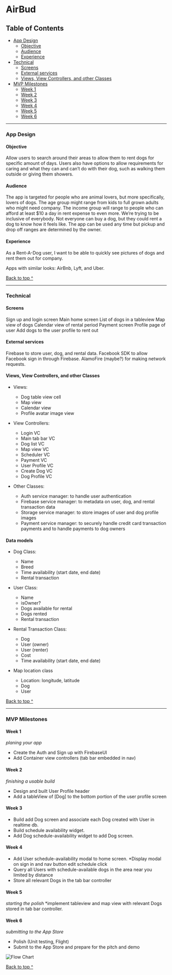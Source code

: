 # AirBud
 
## Table of Contents
  * [App Design](#app-design)
    * [Objective](#objective)
    * [Audience](#audience)
    * [Experience](#experience)
  * [Technical](#technical)
    * [Screens](#Screens)
    * [External services](#external-services)
    * [Views, View Controllers, and other Classes](#Views-View-Controllers-and-other-Classes)
  * [MVP Milestones](#mvp-milestones)
    * [Week 1](#week-1)
    * [Week 2](#week-2)
    * [Week 3](#week-3)
    * [Week 4](#week-4)
    * [Week 5](#week-5)
    * [Week 6](#week-6)

---

### App Design

#### Objective
 
Allow users to search around their areas to allow them to rent dogs for specific amount of days. Users also have options to allow requirements for caring and what they can and can’t do with their dog, such as walking them outside or giving them showers.

#### Audience


The app is targeted for people who are animal lovers, but more specifically, lovers of dogs. The age group might range from kids to full grown adults who might need company. The income group will range to people who can afford at least $10 a day in rent expense to even more. We’re trying to be inclusive of everybody. Not everyone can buy a dog, but they could rent a dog to know how it feels like. The app can be used any time but pickup and drop off ranges are determined by the owner.

#### Experience
 
As a Rent-A-Dog user, I want to be able to quickly see pictures of dogs and rent them out for company. 
 
Apps with similar looks: AirBnb, Lyft, and Uber.

[Back to top ^](#)

---

### Technical

#### Screens


Sign up and login screen
Main home screen 
List of dogs in a tableview
Map view of dogs 
Calendar view of rental period
Payment screen 
Profile page of user
Add dogs to the user profile to rent out
 
 

#### External services
 
Firebase to store user, dog, and rental data. Facebook SDK to allow Facebook sign in through Firebase. AlamoFire (maybe?) for making network requests.

#### Views, View Controllers, and other Classes
* Views:
  * Dog table view cell 
  * Map view
  * Calendar view 
  * Profile avatar image view
 
* View Controllers:
  * Login VC
  * Main tab bar VC
  * Dog list VC
  * Map view VC
  * Scheduler VC
  * Payment VC
  * User Profile VC
  * Create Dog VC
  * Dog Profile VC
 
* Other Classes:
  * Auth service manager: to handle user authentication
  * Firebase service manager: to metadata on user, dog, and rental transaction data
  * Storage service manager: to store images of user and dog profile images
  * Payment service manager: to securely handle credit card transaction payments and to handle payments to dog owners

#### Data models
* Dog Class:
  * Name
  * Breed 
  * Time availability (start date, end date)
  * Rental transaction
 
* User Class:
  * Name 
  * isOwner?
  * Dogs available for rental
  * Dogs rented 
  * Rental transaction
 
* Rental Transaction Class:
  * Dog
  * User (owner)
  * User (renter)
  * Cost 
  * Time availability (start date, end date)
 
* Map location class
  * Location: longitude, latitude  
  * Dog 
  * User 

[Back to top ^](#)

---

### MVP Milestones

#### Week 1
_planing your app_
* Create the Auth and Sign up with FirebaseUI
* Add Container view controllers (tab bar embedded in nav)

#### Week 2
_finishing a usable build_
* Design and built User Profile header
* Add a tableView of [Dog] to the bottom portion of the user profile screen

#### Week 3
* Build add Dog screen and associate each Dog created with User in realtime db.
* Build schedule availability widget.
* Add Dog schedule-availability widget to add Dog screen.
#### Week 4
* Add User schedule-availability modal to home screen.
*Display modal on sign in and nav button edit schedule click
* Query all Users with schedule-available dogs in the area near you limited by distance
* Store all relevant Dogs in the tab bar controller

#### Week 5
_starting the polish_
*implement tableview and map view with relevant Dogs stored in tab bar controller.

#### Week 6
_submitting to the App Store_
* Polish (Unit testing, Flight)
* Submit to the App Store and prepare for the pitch and demo
 
![Flow Chart](http://i.imgur.com/OOMyiUY.jpg)

[Back to top ^](#)
